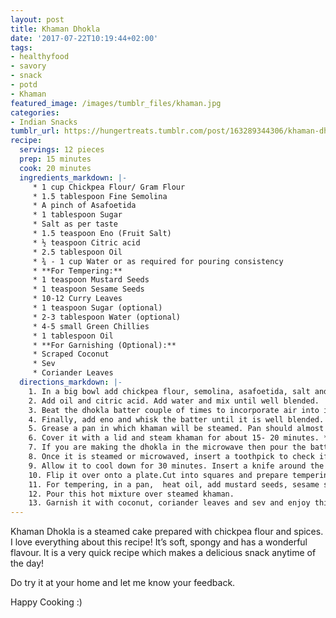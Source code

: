 ```yaml
---
layout: post
title: Khaman Dhokla
date: '2017-07-22T10:19:44+02:00'
tags:
- healthyfood
- savory
- snack
- potd
- Khaman
featured_image: /images/tumblr_files/khaman.jpg
categories:
- Indian Snacks
tumblr_url: https://hungertreats.tumblr.com/post/163289344306/khaman-dhokla
recipe:
  servings: 12 pieces
  prep: 15 minutes
  cook: 20 minutes
  ingredients_markdown: |-
     * 1 cup Chickpea Flour/ Gram Flour
     * 1.5 tablespoon Fine Semolina
     * A pinch of Asafoetida
     * 1 tablespoon Sugar
     * Salt as per taste
     * 1.5 teaspoon Eno (Fruit Salt)
     * ½ teaspoon Citric acid
     * 2.5 tablespoon Oil
     * ¾ - 1 cup Water or as required for pouring consistency
     * **For Tempering:**
     * 1 teaspoon Mustard Seeds 
     * 1 teaspoon Sesame Seeds
     * 10-12 Curry Leaves
     * 1 teaspoon Sugar (optional)
     * 2-3 tablespoon Water (optional)
     * 4-5 small Green Chillies
     * 1 tablespoon Oil
     * **For Garnishing (Optional):**
     * Scraped Coconut
     * Sev
     * Coriander Leaves
  directions_markdown: |-
    1. In a big bowl add chickpea flour, semolina, asafoetida, salt and sugar. You can store this mix in an airtight container and when ready, mix in the remaining ingredients.
    2. Add oil and citric acid. Add water and mix until well blended.
    3. Beat the dhokla batter couple of times to incorporate air into it. This will result into fluffy and light dhokla. This has to be done before adding eno.
    4. Finally, add eno and whisk the batter until it is well blended. The batter will become airy and frothy and it should be of a thick dropping consistency.
    5. Grease a pan in which khaman will be steamed. Pan should almost be double in size as the batter will rise up while steaming. In a large vessel fill water and lay a channi/strainer at the base. Pour batter into that greased pan and place it inside the vessel containing hot boiling water and over the strainer.
    6. Cover it with a lid and steam khaman for about 15- 20 minutes. **OR**
    7. If you are making the dhokla in the microwave then pour the batter into a greased microwave bowl. Cook for 3-4 minutes (or it may take 5-6 minutes depending on the microwave) at full power.
    8. Once it is steamed or microwaved, insert a toothpick to check if khaman is properly cooked. It should come out clean.
    9. Allow it to cool down for 30 minutes. Insert a knife around the edges to loosen up Khaman.
    10. Flip it over onto a plate.Cut into squares and prepare tempering.
    11. For tempering, in a pan,  heat oil, add mustard seeds, sesame seeds and green chillies and let it splutter on a low flame. Don’t fry these on a high flame as they may explode leaving a mess. Add curry leaves and when they are crisp, add sugar and water. Mix it well.
    12. Pour this hot mixture over steamed khaman. 
    13. Garnish it with coconut, coriander leaves and sev and enjoy this delicious and nutritious Gujarati snack with chutney of your choice.
---
```

Khaman Dhokla is a steamed cake prepared with chickpea flour and spices. I love everything about this recipe! It’s soft, spongy and has a wonderful flavour. It is a very quick recipe which makes a delicious snack anytime of the day!

Do try it at your home and let me know your feedback.

Happy Cooking :)
